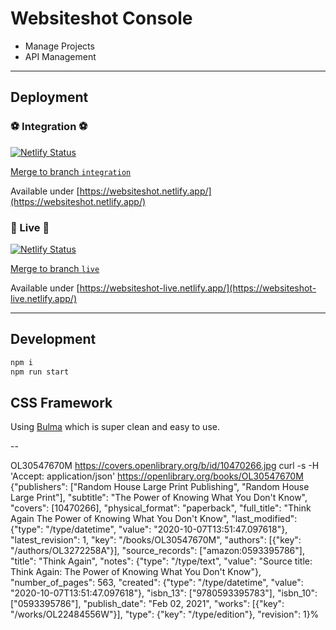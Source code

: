 # Websiteshot Console

- Manage Projects
- API Management

---

## Deployment

### ⚽ Integration ⚽

[![Netlify Status](https://api.netlify.com/api/v1/badges/bf62e574-f64b-485d-b4b7-2fd7b293a722/deploy-status)](https://app.netlify.com/sites/websiteshot/deploys)

[Merge to branch `integration`](https://github.com/urbanisierung/websiteshot-console/compare/integration...main?expand=1)

Available under [https://websiteshot.netlify.app/](https://websiteshot.netlify.app/)

### 🚀 Live 🚀

[![Netlify Status](https://api.netlify.com/api/v1/badges/d0974278-ee99-41b5-9141-41e7bb443959/deploy-status)](https://app.netlify.com/sites/websiteshot-live/deploys)

[Merge to branch `live`](https://github.com/urbanisierung/websiteshot-console/compare/live...main?expand=1)

Available under [https://websiteshot-live.netlify.app/](https://websiteshot-live.netlify.app/)

---

## Development

```bash
npm i
npm run start
```

## CSS Framework

Using [Bulma](https://bulma.io/) which is super clean and easy to use.


--

OL30547670M
https://covers.openlibrary.org/b/id/10470266.jpg
curl -s -H 'Accept: application/json' https://openlibrary.org/books/OL30547670M
{"publishers": ["Random House Large Print Publishing", "Random House Large Print"], "subtitle": "The Power of Knowing What You Don't Know", "covers": [10470266], "physical_format": "paperback", "full_title": "Think Again The Power of Knowing What You Don't Know", "last_modified": {"type": "/type/datetime", "value": "2020-10-07T13:51:47.097618"}, "latest_revision": 1, "key": "/books/OL30547670M", "authors": [{"key": "/authors/OL3272258A"}], "source_records": ["amazon:0593395786"], "title": "Think Again", "notes": {"type": "/type/text", "value": "Source title: Think Again: The Power of Knowing What You Don't Know"}, "number_of_pages": 563, "created": {"type": "/type/datetime", "value": "2020-10-07T13:51:47.097618"}, "isbn_13": ["9780593395783"], "isbn_10": ["0593395786"], "publish_date": "Feb 02, 2021", "works": [{"key": "/works/OL22484556W"}], "type": {"key": "/type/edition"}, "revision": 1}%